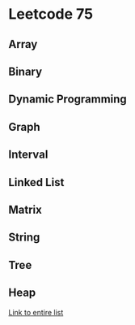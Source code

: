 # Leetcode 75

## Array


## Binary


## Dynamic Programming


## Graph


## Interval


## Linked List


## Matrix


## String


## Tree


## Heap


[Link to entire list](https://leetcode.com/discuss/general-discussion/460599/blind-75-leetcode-questions)
